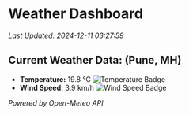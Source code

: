 
# Weather Dashboard

_Last Updated: 2024-12-11 03:27:59_

## Current Weather Data: (Pune, MH)
- **Temperature:** 19.8 °C ![Temperature Badge](https://img.shields.io/badge/Temperature-Low%20Temp-blue)
- **Wind Speed:** 3.9 km/h ![Wind Speed Badge](https://img.shields.io/badge/Wind%20Speed-Low%20Wind-blue)

*Powered by Open-Meteo API*
